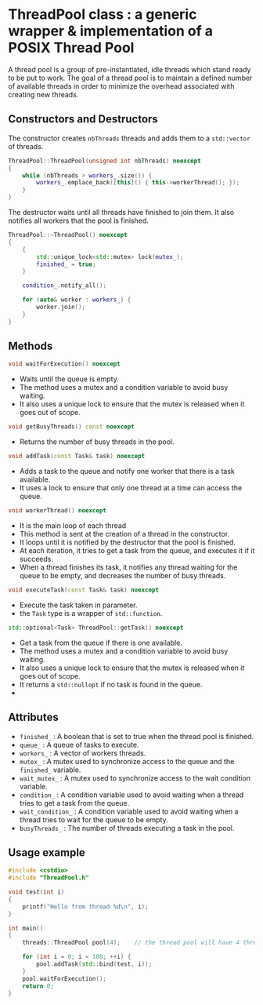 # ThreadPool class : a generic wrapper & implementation of a POSIX Thread Pool

A thread pool is a group of pre-instantiated, idle threads which stand ready to be put to work. 
The goal of a thread pool is to maintain a defined number of available threads in order to minimize the overhead associated with creating new threads.

## Constructors and Destructors

The constructor creates `nbThreads` threads and adds them to a `std::vector` of threads.

```c++
ThreadPool::ThreadPool(unsigned int nbThreads) noexcept
{
    while (nbThreads > workers_.size()) {
        workers_.emplace_back([this]() { this->workerThread(); });
    }
}
```

The destructor waits until all threads have finished to join them. It also notifies all workers that the pool is finished.

```c++
ThreadPool::~ThreadPool() noexcept
{
    {
        std::unique_lock<std::mutex> lock(mutex_);
        finished_ = true;
    }

    condition_.notify_all();

    for (auto& worker : workers_) {
        worker.join();
    }
}
```

## Methods

```c++
void waitForExecution() noexcept
```
- Waits until the queue is empty. 
- The method uses a mutex and a condition variable to avoid busy waiting. 
- It also uses a unique lock to ensure that the mutex is released when it goes out of scope.

```c++
void getBusyThreads() const noexcept
```
- Returns the number of busy threads in the pool.

```c++
void addTask(const Task& task) noexcept
```
- Adds a task to the queue and notify one worker that there is a task available.
- It uses a lock to ensure that only one thread at a time can access the queue.

```c++
void workerThread() noexcept
```
- It is the main loop of each thread
- This method is sent at the creation of a thread in the constructor.
- It loops until it is notified by the destructor that the pool is finished. 
- At each iteration, it tries to get a task from the queue, and executes it if it succeeds. 
- When a thread finishes its task, it notifies any thread waiting for the queue to be empty, and decreases the number of busy threads.

```c++
void executeTask(const Task& task) noexcept
```
- Execute the task taken in parameter.
- the `Task` type is a wrapper of `std::function`.

```c++
std::optional<Task> ThreadPool::getTask() noexcept
```
- Get a task from the queue if there is one available.
- The method uses a mutex and a condition variable to avoid busy waiting.
- It also uses a unique lock to ensure that the mutex is released when it goes out of scope.
- It returns a `std::nullopt` if no task is found in the queue.
-
## Attributes

* `finished_` : A boolean that is set to true when the thread pool is finished.
* `queue_` : A queue of tasks to execute.
* `workers_` : A vector of workers threads.
* `mutex_` : A mutex used to synchronize access to the queue and the `finished_` variable.
* `wait_mutex_` : A mutex used to synchronize access to the wait condition variable.
* `condition_` : A condition variable used to avoid waiting when a thread tries to get a task from the queue.
* `wait_condition_` : A condition variable used to avoid waiting when a thread tries to wait for the queue to be empty.
* `busyThreads_` : The number of threads executing a task in the pool.

## Usage example

```c++
#include <cstdio>
#include "ThreadPool.h"

void test(int i)
{
    printf("Hello from thread %d\n", i);
}

int main()
{
    threads::ThreadPool pool(4);    // the thread pool will have 4 threads

    for (int i = 0; i < 100; ++i) {
        pool.addTask(std::bind(test, i));
    }
    pool.waitForExecution();
    return 0;
}
```
